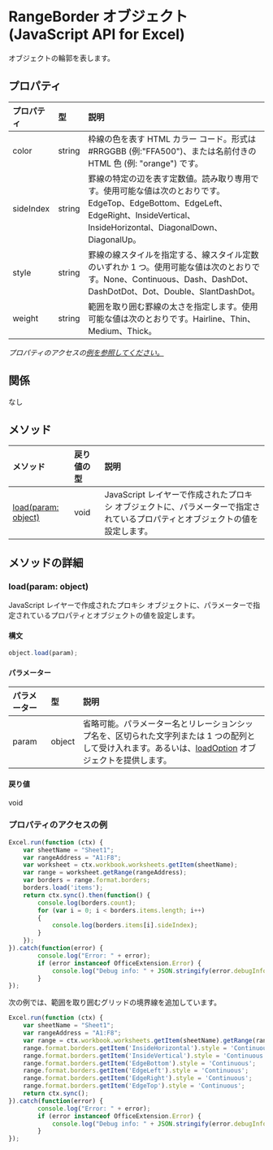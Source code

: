# <a name="rangeborder-object-(javascript-api-for-excel)"></a>RangeBorder オブジェクト (JavaScript API for Excel)

オブジェクトの輪郭を表します。

## <a name="properties"></a>プロパティ

| プロパティ     | 型   |説明
|:---------------|:--------|:----------|
|color|string|枠線の色を表す HTML カラー コード。形式は #RRGGBB (例:"FFA500")、または名前付きの HTML 色 (例: "orange") です。|
|sideIndex|string|罫線の特定の辺を表す定数値。読み取り専用です。使用可能な値は次のとおりです。EdgeTop、EdgeBottom、EdgeLeft、EdgeRight、InsideVertical、InsideHorizontal、DiagonalDown、DiagonalUp。|
|style|string|罫線の線スタイルを指定する、線スタイル定数のいずれか 1 つ。使用可能な値は次のとおりです。None、Continuous、Dash、DashDot、DashDotDot、Dot、Double、SlantDashDot。|
|weight|string|範囲を取り囲む罫線の太さを指定します。使用可能な値は次のとおりです。Hairline、Thin、Medium、Thick。|

_プロパティのアクセスの[例を参照してください。](#property-access-examples)_

## <a name="relationships"></a>関係
なし


## <a name="methods"></a>メソッド

| メソッド           | 戻り値の型    |説明|
|:---------------|:--------|:----------|
|[load(param: object)](#loadparam-object)|void|JavaScript レイヤーで作成されたプロキシ オブジェクトに、パラメーターで指定されているプロパティとオブジェクトの値を設定します。|

## <a name="method-details"></a>メソッドの詳細


### <a name="load(param:-object)"></a>load(param: object)
JavaScript レイヤーで作成されたプロキシ オブジェクトに、パラメーターで指定されているプロパティとオブジェクトの値を設定します。

#### <a name="syntax"></a>構文
```js
object.load(param);
```

#### <a name="parameters"></a>パラメーター
| パラメーター    | 型   |説明|
|:---------------|:--------|:----------|
|param|object|省略可能。パラメーター名とリレーションシップ名を、区切られた文字列または 1 つの配列として受け入れます。あるいは、[loadOption](loadoption.md) オブジェクトを提供します。|

#### <a name="returns"></a>戻り値
void
### <a name="property-access-examples"></a>プロパティのアクセスの例

```js
Excel.run(function (ctx) { 
    var sheetName = "Sheet1";
    var rangeAddress = "A1:F8";
    var worksheet = ctx.workbook.worksheets.getItem(sheetName);
    var range = worksheet.getRange(rangeAddress);
    var borders = range.format.borders;
    borders.load('items');
    return ctx.sync().then(function() {
        console.log(borders.count);
        for (var i = 0; i < borders.items.length; i++)
        {
            console.log(borders.items[i].sideIndex);
        }
    });
}).catch(function(error) {
        console.log("Error: " + error);
        if (error instanceof OfficeExtension.Error) {
            console.log("Debug info: " + JSON.stringify(error.debugInfo));
        }
});
```
次の例では、範囲を取り囲むグリッドの境界線を追加しています。

```js
Excel.run(function (ctx) { 
    var sheetName = "Sheet1";
    var rangeAddress = "A1:F8";
    var range = ctx.workbook.worksheets.getItem(sheetName).getRange(rangeAddress);
    range.format.borders.getItem('InsideHorizontal').style = 'Continuous';
    range.format.borders.getItem('InsideVertical').style = 'Continuous';
    range.format.borders.getItem('EdgeBottom').style = 'Continuous';
    range.format.borders.getItem('EdgeLeft').style = 'Continuous';
    range.format.borders.getItem('EdgeRight').style = 'Continuous';
    range.format.borders.getItem('EdgeTop').style = 'Continuous';
    return ctx.sync(); 
}).catch(function(error) {
        console.log("Error: " + error);
        if (error instanceof OfficeExtension.Error) {
            console.log("Debug info: " + JSON.stringify(error.debugInfo));
        }
});
```

